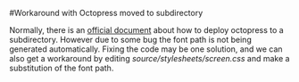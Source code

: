 #Workaround with Octopress moved to subdirectory

Normally, there is an [official document](http://octopress.org/docs/deploying/subdir/) about how to deploy octopress to a subdirectory. However due to some bug the font path is not being generated automatically. Fixing the code may be one solution, and we can also get a workaround by editing _source/stylesheets/screen.css_ and make a substitution of the font path.

